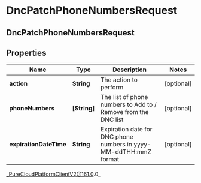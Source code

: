 # DncPatchPhoneNumbersRequest

## DncPatchPhoneNumbersRequest

## Properties

|Name | Type | Description | Notes|
|------------ | ------------- | ------------- | -------------|
| **action** | **String** | The action to perform | [optional] |
| **phoneNumbers** | **[String]** | The list of phone numbers to Add to / Remove from the DNC list  | [optional] |
| **expirationDateTime** | **String** | Expiration date for DNC phone numbers in yyyy-MM-ddTHH:mmZ format | [optional] |



_PureCloudPlatformClientV2@161.0.0_

